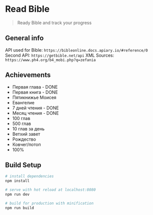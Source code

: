 # Read Bible

> Ready Bible and track your progress

## General info
API used for Bible: `https://bibleonline.docs.apiary.io/#reference/0`
Second API: `https://getbible.net/api`
XML Sources: `https://www.ph4.org/b4_mobi.php?q=zefania`

## Achievements
- Первая глава - DONE
- Первая книга - DONE
- Пятикнижье Моисея
- Евангелие
- 7 дней чтения - DONE
- Месяц чтения - DONE
- 100 глав
- 500 глав
- 10 глав за день
- Ветхий завет
- Рождество
- Ковчег/потоп
- 100%

## Build Setup

``` bash
# install dependencies
npm install

# serve with hot reload at localhost:8080
npm run dev

# build for production with minification
npm run build
```

